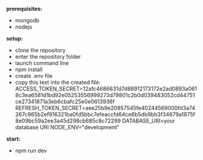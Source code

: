 **prerequisites:**

- mongodb
- nodejs

**setup:**
- clone the repository
- enter the repository folder
- launch command line
- npm install
- create .env file
- copy this text into the created file:
ACCESS_TOKEN_SECRET=12afc4686631d7d88912173172e2ad0893a0618c3ea6581d1bd92e05253556999273d79801c2b0d039483052cd44751ce27341871a3eb6cbafc25e0e0613936f
REFRESH_TOKEN_SECRET=aee25b9e20857545fe40244569000fd3a74267c965b2ef916321ba0fd5bbc7efeaccfd64ce6b5db9bb3f34679a1875f8e09bc59a2ee3a45d298cb685c8c72299
DATABASE_URI=your database URI
NODE_ENV="development"

**start:**
- npm run dev
